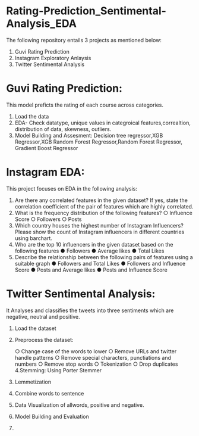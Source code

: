 # Rating-Prediction_Sentimental-Analysis_EDA

The following repository entails 3 projects as mentioned below:
1. Guvi Rating Prediction
2. Instagram Exploratory Anlaysis
3. Twitter Sentimental Analysis

# Guvi Rating Prediction:
This model preficts the rating of each course across categories. 
1. Load the data
2. EDA- Check datatype, unique values in categroical features,correaltion, distribution of data, skewness, outliers.
3. Model Building and Assesment: Decision tree regressor,XGB Regressor,XGB Random Forest Regressor,Random Forest Regressor, Gradient Boost Regressor
   
# Instagram EDA:
This project focuses on EDA in the following analysis:
1. Are there any correlated features in the given dataset? If yes, state the correlation
coefficient of the pair of features which are highly correlated.
2. What is the frequency distribution of the following features?
○ Influence Score
○ Followers
○ Posts
3. Which country houses the highest number of Instagram Influencers? Please show the
count of Instagram influencers in different countries using barchart.
4. Who are the top 10 influencers in the given dataset based on the following features
● Followers
● Average likes
● Total Likes
5. Describe the relationship between the following pairs of features using a suitable graph
● Followers and Total Likes
● Followers and Influence Score
● Posts and Average likes
● Posts and Influence Score

# Twitter Sentimental Analysis:
It Analyses and classifies the tweets into three sentiments which are negative, neutral and positive.
1. Load the dataset
2. Preprocess the dataset:

      ○ Change case of the words to lower
      ○ Remove URLs and twitter handle patterns
      ○ Remove special characters, punctiations and numbers
      ○ Remove stop words
      ○ Tokenization
      ○ Drop duplicates
4.Stemming: Using Porter Stemmer
5. Lemmetization
6. Combine words to sentence
7. Data Visualization of allwords, positive and negative.
8. Model Building and Evaluation
      
   
      
10. 


